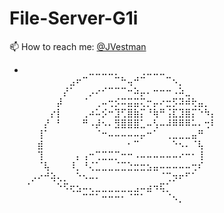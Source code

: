 # File-Server-G1i
📫 How to reach me: [@JVestman](https://www.linktr.ee/jvestman)
- ⠀⠀⠀⠀⠀⠀⠀⠀⠀⠀⣀⣀⣀⣀⡀⠀⠀⠀⢀⣀⣀⣀⠀⠀⠀⠀⠀⠀⠀⠀
⠀⠀⠀⠀⠀⠀⠀⣠⠖⠉⠀⠀⠀⠀⠉⠓⢤⠚⠉⠀⠀⠀⠉⠢⡀⠀⠀⠀⠀⠀
⠀⠀⠀⠀⠀⠀⡜⠁⠀⠀⡠⠔⠊⠉⠉⠉⠒⠵⡤⠄⠒⠒⠒⠠⠵⣀⠀⠀⠀⠀
⠀⠀⠀⠀⠀⡼⠀⠀⠀⠈⠀⢀⠤⢒⡪⠭⣭⣭⢍⡒⡤⠔⣒⡫⠽⠾⢗⣤⡀⠀
⠀⠀⠀⠀⡔⡇⠀⠀⠀⢀⠴⠥⡪⠒⣹⢋⣿⣷⡍⠘⢷⠛⢨⣏⣹⣿⡍⠑⠳⡄
⠀⠀⠀⡜⠀⠃⠀⠀⠀⠛⠠⡼⠢⠄⣻⣿⣿⣿⣁⠤⢣⠤⠼⠿⠿⠿⠥⠄⢒⠇
⠀⠀⢸⠁⠀⠀⠀⠀⠀⠀⠀⠈⠒⠤⠤⠤⠤⠤⡤⠒⠁⠀⢀⣀⣀⣀⣤⠛⠀⠀
⠀⠀⣾⠀⠀⠀⠀⠀⠀⠀⠀⠀⠀⠀⠀⠀⠂⠉⠀⠀⠀⠀⠀⠑⠢⠄⠈⢧⠀⠀
⠀⠀⢹⠀⠀⠀⠀⠀⡄⢠⠒⢉⣉⣉⡉⠒⠒⠠⠤⠤⠤⠤⠤⠤⠔⠒⠂⢸⠀⠀
⠀⠀⠈⢧⠀⠀⠀⠸⡀⠘⢌⣁⣀⣀⣈⣉⣑⣒⣒⣢⣤⠤⠤⠤⠤⠤⢒⠎⠀⠀
⠀⡠⠔⠚⢵⢄⡀⠀⠑⠢⠤⠄⠀⠀⠀⠀⠀⠀⠀⠀⠀⠈⢉⡲⠖⠋⠁⠀⠀⠀
⠈⠀⠀⠀⠀⠑⠫⢖⣢⠤⢄⣀⣀⣀⣀⣀⣀⣠⠤⣴⠲⢯⡁⠀⠀⠀⠀⠀⠀⠀
⠀⠀⠀⠀⠀⠀⠀⠀⠀⠉⠉⠁⠒⠒⠒⠂⠈⠉⠁⠀⠀⠀⠈⠢⡀⠀⠀⠀⠀⠀

